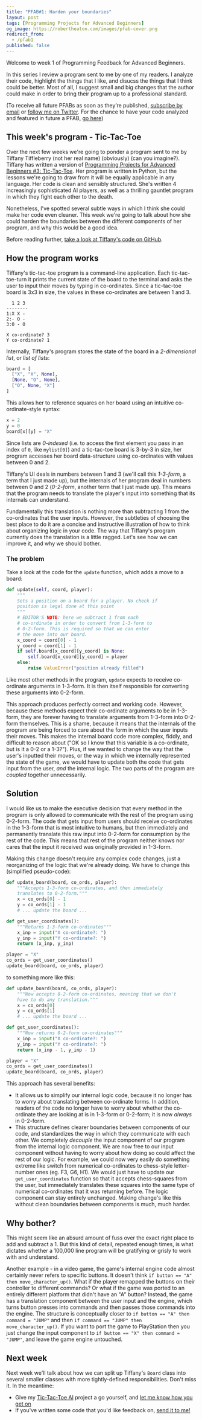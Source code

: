 ```yaml
---
title: "PFAB#1: Harden your boundaries"
layout: post
tags: [Programming Projects for Advanced Beginners]
og_image: https://robertheaton.com/images/pfab-cover.png
redirect_from:
  - /pfab1
published: false
---
```

Welcome to week 1 of Programming Feedback for Advanced Beginners.

In this series I review a program sent to me by one of my readers. I analyze their code, highlight the things that I like, and disucss the things that I think could be better. Most of all, I suggest small and big changes that the author could make in order to bring their program up to a professional standard.

(To receive all future PFABs as soon as they’re published, [subscribe by email](subscribe) or [follow me on Twitter](Twitter). For the chance to have your code analyzed and featured in future a PFAB, [go here](pfab))

## This week's program - Tic-Tac-Toe

Over the next few weeks we're going to ponder a program sent to me by Tiffany Tiffleberry (not her real name) (obviously) (can you imagine?). Tiffany has written a version of [Programming Projects for Advanced Beginners #3: Tic-Tac-Toe][ppab3]. Her program is written in Python, but the lessons we're going to draw from it will be equally applicable in any language. Her code is clean and sensibly structured. She's written 4 increasingly sophisticated AI players, as well as a thrilling gauntlet program in which they fight each other to the death.

Nonetheless, I've spotted several subtle ways in which I think she could make her code even cleaner. This week we're going to talk about how she could harden the boundaries between the different components of her program, and why this would be a good idea.

Before reading further, [take a look at Tiffany's code on GitHub](code).

## How the program works

Tiffany's tic-tac-toe program is a command-line application. Each tic-tac-toe-turn it prints the current state of the board to the terminal and asks the user to input their moves by typing in co-ordinates. Since a tic-tac-toe board is 3x3 in size, the values in these co-ordinates are between 1 and 3.

```
  1 2 3
--------
1:X X -
2:- O -
3:O - O

X co-ordinate? 3
Y co-ordinate? 1
```

Internally, Tiffany's program stores the state of the board in a *2-dimensional list*, or *list of lists*:

```python
board = [
  ["X", "X", None],
  [None, "O", None],
  ["O", None, "X"]
]
```

This allows her to reference squares on her board using an intuitive co-ordinate-style syntax:

```python
x = 2
y = 0
board[x][y] = "X"
```

Since lists are *0-indexed* (i.e. to access the first element you pass in an index of `0`, like `mylist[0]`) and a tic-tac-toe board is 3-by-3 in size, her program accesses her board data-structure using co-ordinates with values between 0 and 2.

Tiffany's UI deals in numbers between 1 and 3 (we'll call this *1-3-form*, a term that I just made up), but the internals of her program deal in numbers between 0 and 2 (*0-2-form*, another term that I just made up). This means that the program needs to translate the player's input into something that its internals can understand.

Fundamentally this translation is nothing more than subtracting 1 from the co-ordinates that the user inputs. However, the subtleties of choosing the best place to do it are a concise and instructive illustration of how to think about organizing logic in your code. The way that Tiffany's program currently does the translation is a little ragged. Let's see how we can improve it, and why we should bother.

### The problem

Take a look at the code for the `update` function, which adds a move to a board:

```python
def update(self, coord, player):
    """
    Sets a position on a board for a player. No check if
    position is legal done at this point
    """
    # EDITOR'S NOTE: here we subtract 1 from each
    # co-ordinate in order to convert from 1-3-form to
    # 0-2-form. This is required so that we can enter
    # the move into our board.
    x_coord = coord[0] - 1
    y_coord = coord[1] - 1
    if self.board[x_coord][y_coord] is None:
        self.board[x_coord][y_coord] = player
    else:
        raise ValueError("position already filled")
```

Like most other methods in the program, `update` expects to receive co-ordinate arguments in 1-3-form. It is then itself responsible for converting these arguments into 0-2-form. 

This approach produces perfectly correct and working code. However, because these methods expect their co-ordinate arguments to be in 1-3-form, they are forever having to translate arguments from 1-3-form into 0-2-form themselves. This is a shame, because it means that the internals of the program are being forced to care about the form in which the user inputs their moves. This makes the internal board code more complex, fiddly, and difficult to reason about ("OK so I know that this variable is a co-ordinate, but is it a 0-2 or a 1-3?"). Plus, if we wanted to change the way that the user's inputted their moves, or the way in which we internally represented the state of the game, we would have to update both the code that gets input from the user, *and* the internal logic. The two parts of the program are *coupled* together unnecessarily.

## Solution

I would like us to make the executive decision that every method in the program is only allowed to communicate with the rest of the program using 0-2-form. The code that gets input from users should receive co-ordinates in the 1-3-form that is most intuitive to humans, but then immediately and permanently translate this raw input into 0-2-form for consumption by the rest of the code. This means that rest of the program neither knows nor cares that the input it received was originally provided in 1-3-form.

Making this change doesn't require any complex code changes, just a reorganizing of the logic that we're already doing. We have to change this (simplified pseudo-code):

```python
def update_board(board, co_ords, player):
    """Accepts 1-3-form co-ordinates, and then immediately
    translates to 0-2-form."""
    x = co_ords[0] - 1
    y = co_ords[1] - 1
    # ... update the board ...

def get_user_coordinates():
    """Returns 1-3-form co-ordinates"""
    x_inp = input("X co-ordinate?: ")
    y_inp = input("Y co-ordinate?: ")
    return (x_inp, y_inp)

player = "X"
co_ords = get_user_coordinates()
update_board(board, co_ords, player)
```

to something more like this:

```python
def update_board(board, co_ords, player):
    """Now accepts 0-2-form co-ordinates, meaning that we don't
    have to do any translation."""
    x = co_ords[0]
    y = co_ords[1]
    # ... update the board ...

def get_user_coordinates():
    """Now returns 0-2-form co-ordinates"""
    x_inp = input("X co-ordinate?: ")
    y_inp = input("Y co-ordinate?: ")
    return (x_inp - 1, y_inp - 1)

player = "X"
co_ords = get_user_coordinates()
update_board(board, co_ords, player)
```

This approach has several benefits:

* It allows us to simplify our internal logic code, because it no longer has to worry about translating between co-ordinate forms. In addition, readers of the code no longer have to worry about whether the co-ordinate they are looking at is in 1-3-form or 0-2-form; it is now *always* in 0-2-form.
* This structure defines clearer boundaries between components of our code, and standardizes the way in which they communicate with each other. We completely *decouple* the input component of our program from the internal logic component. We are now free to our input component without having to worry about how doing so could affect the rest of our logic. For example, we could now very easily do something extreme like switch from numerical co-ordinates to chess-style letter-number ones (eg. F3, G6, H1). We would just have to update our `get_user_coordinates` function so that it accepts chess-squares from the user, but immediately translates these squares into the same type of numerical co-ordinates that it was returning before. The logic component can stay entirely unchanged. Making change's like this without clean boundaries between components is much, much harder.

## Why bother?

This might seem like an absurd amount of fuss over the exact right place to add and subtract a 1. But this kind of detail, repeated enough times, is what dictates whether a 100,000 line program will be gratifying or grisly to work with and understand.

Another example - in a video game, the game's internal engine code almost certainly never refers to specific buttons. It doesn't think `if button == "A" then move_character_up()`. What if the player remapped the buttons on their controller to different commands? Or what if the game was ported to an entirely different platform that didn't have an "A" button? Instead, the game has a translation component between the user input and the engine, which turns button presses into commands and then passes those commands into the engine. The structure is conceptually closer to `if button == "A" then command = "JUMP"` and then `if command == "JUMP" then move_character_up()`. If you want to port the game to PlayStation then you just change the input component to `if button == "X" then command = "JUMP"`, and leave the game engine untouched.

## Next week

Next week we'll talk about how we can split up Tiffany's `Board` class into several smaller classes with more tightly-defined responsibilities. Don't miss it. In the meantime:

* Give my [Tic-Tac-Toe AI](ppab3) project a go yourself, and [let me know how you get on](about)
* If you've written some code that you'd like feedback on, [send it to me!](pfab)

[ppab3]: https://robertheaton.com/2018/10/09/programming-projects-for-advanced-beginners-3-a/
[code]: TODO
[subscribe]: https://advancedbeginners.substack.com/
[twitter]: https://twitter.com/robjheaton
[pfab]: https://robertheaton.com/2019/11/08/i-will-give-you-feedback-on-your-code/
[about]: https://robertheaton.com/about/
